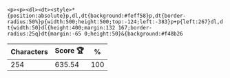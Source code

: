 `<p><p><dl><dt><style>*{position:absolute}p,dl,dt{background:#feff58}p,dt{border-radius:50%}p{width:500;height:500;top:-124;left:-383}p+p{left:267}dl,dt{width:50}dl{height:400;margin:132 167;border-radius:25q}dt{margin:-65 0;height:50}&{background:#f48b26`

| Characters | Score 🏆 | %   |
| ---------- | -------- | --- |
| 254        | 635.54   | 100 |
